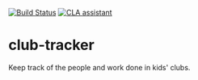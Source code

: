 [![Build Status](https://travis-ci.org/AveryRegier/club-tracker.svg?branch=master)](https://travis-ci.org/AveryRegier/club-tracker)
[![CLA assistant](https://cla-assistant.io/readme/badge/AveryRegier/club-tracker)](https://cla-assistant.io/AveryRegier/club-tracker)

club-tracker
============

Keep track of the people and work done in kids' clubs.
